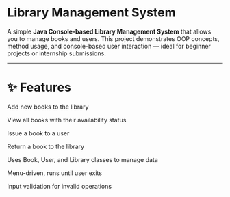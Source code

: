 # Library Management System

A simple **Java Console-based Library Management System** that allows you to manage books and users.
This project demonstrates OOP concepts, method usage, and console-based user interaction — ideal for beginner projects or internship submissions.

------------

# ✨ Features

Add new books to the library

View all books with their availability status

Issue a book to a user

Return a book to the library

Uses Book, User, and Library classes to manage data

Menu-driven, runs until user exits

Input validation for invalid operations

